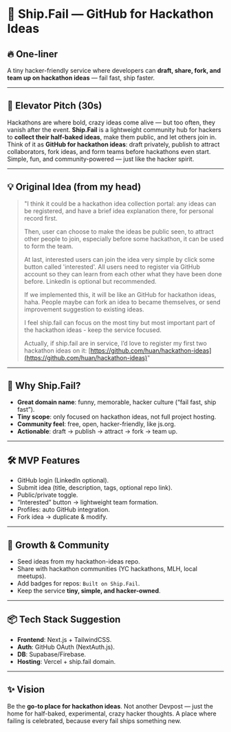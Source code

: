 # 🚀 Ship.Fail — GitHub for Hackathon Ideas

## 🔥 One-liner

A tiny hacker-friendly service where developers can **draft, share, fork, and team up on hackathon ideas** — fail fast, ship faster.

---

## 🎤 Elevator Pitch (30s)

Hackathons are where bold, crazy ideas come alive — but too often, they vanish after the event. **Ship.Fail** is a lightweight community hub for hackers to **collect their half-baked ideas**, make them public, and let others join in. Think of it as **GitHub for hackathon ideas**: draft privately, publish to attract collaborators, fork ideas, and form teams before hackathons even start. Simple, fun, and community-powered — just like the hacker spirit.

---

## 💡 Original Idea (from my head)

> "I think it could be a hackathon idea collection portal: any ideas can be registered, and have a brief idea explanation there, for personal record first.
>
> Then, user can choose to make the ideas be public seen, to attract other people to join, especially before some hackathon, it can be used to form the team.
>
> At last, interested users can join the idea very simple by click some button called 'interested'. All users need to register via GitHub account so they can learn from each other what they have been done before. LinkedIn is optional but recommended.
>
> If we implemented this, it will be like an GitHub for hackathon ideas, haha. People maybe can fork an idea to became themselves, or send improvement suggestion to existing ideas.
>
> I feel ship.fail can focus on the most tiny but most important part of the hackathon ideas - keep the service focused.
>
> Actually, if ship.fail are in service, I’d love to register my first two hackathon ideas on it: [https://github.com/huan/hackathon-ideas](https://github.com/huan/hackathon-ideas)"

---

## 🎯 Why Ship.Fail?

* **Great domain name**: funny, memorable, hacker culture (“fail fast, ship fast”).
* **Tiny scope**: only focused on hackathon ideas, not full project hosting.
* **Community feel**: free, open, hacker-friendly, like js.org.
* **Actionable**: draft → publish → attract → fork → team up.

---

## 🛠️ MVP Features

* GitHub login (LinkedIn optional).
* Submit idea (title, description, tags, optional repo link).
* Public/private toggle.
* “Interested” button → lightweight team formation.
* Profiles: auto GitHub integration.
* Fork idea → duplicate & modify.

---

## 🌱 Growth & Community

* Seed ideas from my hackathon-ideas repo.
* Share with hackathon communities (YC hackathons, MLH, local meetups).
* Add badges for repos: `Built on Ship.Fail`.
* Keep the service **tiny, simple, and hacker-owned**.

---

## 📦 Tech Stack Suggestion

* **Frontend**: Next.js + TailwindCSS.
* **Auth**: GitHub OAuth (NextAuth.js).
* **DB**: Supabase/Firebase.
* **Hosting**: Vercel + ship.fail domain.

---

## ✨ Vision

Be the **go-to place for hackathon ideas**. Not another Devpost — just the home for half-baked, experimental, crazy hacker thoughts. A place where failing is celebrated, because every fail ships something new.
